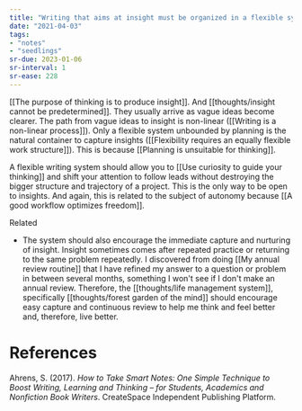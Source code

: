 ```yaml
---
title: "Writing that aims at insight must be organized in a flexible system"
date: "2021-04-03"
tags:
- "notes"
- "seedlings"
sr-due: 2023-01-06
sr-interval: 1
sr-ease: 228
---
```


[[The purpose of thinking is to produce insight]]. And [[thoughts/insight cannot be predetermined]]. They usually arrive as vague ideas become clearer. The path from vague ideas to insight is non-linear ([[Writing is a non-linear process]]). Only a flexible system unbounded by planning is the natural container to capture insights ([[Flexibility requires an equally flexible work structure]]). This is because [[Planning is unsuitable for thinking]].

A flexible writing system should allow you to [[Use curiosity to guide your thinking]] and shift your attention to follow leads without destroying the bigger structure and trajectory of a project. This is the only way to be open to insights. And again, this is related to the subject of autonomy because [[A good workflow optimizes freedom]].

Related
- The system should also encourage the immediate capture and nurturing of insight. Insight sometimes comes after repeated practice or returning to the same problem repeatedly. I discovered from doing [[My annual review routine]] that I have refined my answer to a question or problem in between several months, something I won't see if I don't make an annual review. Therefore, the [[thoughts/life management system]], specifically [[thoughts/forest garden of the mind]] should encourage easy capture and continuous review to help me think and feel better and, therefore, live better.

# References

Ahrens, S. (2017). *How to Take Smart Notes: One Simple Technique to Boost Writing, Learning and Thinking – for Students, Academics and Nonfiction Book Writers*. CreateSpace Independent Publishing Platform.

